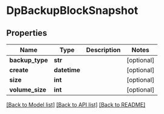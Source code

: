 # DpBackupBlockSnapshot

## Properties
Name | Type | Description | Notes
------------ | ------------- | ------------- | -------------
**backup_type** | **str** |  | [optional] 
**create** | **datetime** |  | [optional] 
**size** | **int** |  | [optional] 
**volume_size** | **int** |  | [optional] 

[[Back to Model list]](../README.md#documentation-for-models) [[Back to API list]](../README.md#documentation-for-api-endpoints) [[Back to README]](../README.md)


